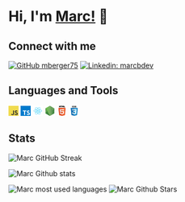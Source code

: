 # Hi, I'm [Marc!](https://marcberger.dev) 👋

## Connect with me

[![GitHub mberger75](https://img.shields.io/github/followers/mberger75?label=follow&style=social)](https://github.com/mberger75) [![Linkedin: marcbdev](https://img.shields.io/badge/-marcbdev-blue?style=flat-square&logo=Linkedin&logoColor=white&link=https://www.linkedin.com/in/marcbparis/)](https://www.linkedin.com/in/marcbdev/)

## Languages and Tools

<div>
  <code><img height="20" src="https://raw.githubusercontent.com/github/explore/80688e429a7d4ef2fca1e82350fe8e3517d3494d/topics/javascript/javascript.png"></code>
  <code><img height="20" src="https://raw.githubusercontent.com/github/explore/80688e429a7d4ef2fca1e82350fe8e3517d3494d/topics/typescript/typescript.png"></code>
  <code><img height="20" src="https://raw.githubusercontent.com/github/explore/80688e429a7d4ef2fca1e82350fe8e3517d3494d/topics/react/react.png"></code>
  <code><img height="20" src="https://raw.githubusercontent.com/github/explore/80688e429a7d4ef2fca1e82350fe8e3517d3494d/topics/nodejs/nodejs.png"></code>   
  <code><img height="20" src="https://raw.githubusercontent.com/github/explore/80688e429a7d4ef2fca1e82350fe8e3517d3494d/topics/html/html.png"></code>   
  <code><img height="20" src="https://raw.githubusercontent.com/github/explore/80688e429a7d4ef2fca1e82350fe8e3517d3494d/topics/css/css.png"></code>    
</div>

## Stats

![Marc GitHub Streak](https://github-readme-streak-stats.herokuapp.com/?user=mberger75&theme=tokyonight)

![Marc Github stats](https://github-readme-stats.vercel.app/api?username=mberger75&show_icons=true&theme=tokyonight)

![Marc most used languages](https://github-readme-stats.vercel.app/api/top-langs/?username=mberger75&theme=tokyonight) ![Marc Github Stars](https://github-readme-stats.vercel.app/api?username=mberger75&show_icons=true&locale=en&count_private=true&hide_rank=true&custom_title=My%20GitHub%20Stats&disable_animations=true&theme=tokyonight)
